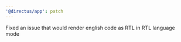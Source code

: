 ```yaml
---
'@directus/app': patch
---
```


Fixed an issue that would render english code as RTL in RTL language mode
